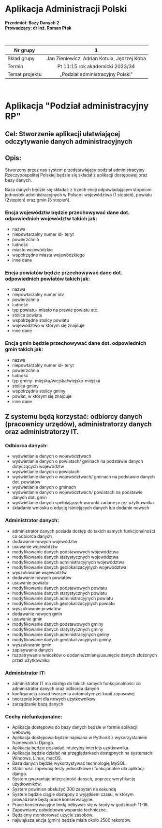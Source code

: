 # Aplikacja Administracji Polski
#### Przedmiot: Bazy Danych 2 <br> Prowadzący: dr inż. Roman Ptak
<pre>

</pre>
| Nr grupy     |        1        |
|--------------|:---------------:|
| Skład grupy  | Jan Zieniewicz,   Adrian Kotula,   Jędrzej Koba|
| Termin       | Pt 11:15  rok akademicki 2023/34      |
| Temat projektu| „Podział administracyjny Polski”|
<pre>

</pre>
# Aplikacja "Podział administracyjny RP"
## Cel: Stworzenie aplikacji ułatwiającej odczytywanie danych administracyjnych
## Opis:  
Stworzony przez nas system przedstawiający podział administracyjny Rzeczypospolitej Polskiej będzie się składał z aplikacji dostępowej oraz bazy danych.

Baza danych będzie się składać z trzech encji odpowiadającym stopniom jednostek administracyjnych w Polsce- województwa (1 stopień), powiatu (2stopień) oraz gmin (3 stopień).
### Encja województw będzie przechowywać dane dot. odpowiednich województw takich jak: 
- nazwa
- niepowtarzalny numer id- teryt
- powierzchnia
- ludność
- miasto wojewódzkie
- współrzędne miasta wojewódzkiego
- inne dane
### Encja powiatów będzie przechowywać dane dot. odpowiednich powiatów takich jak: 
- nazwa
- niepowtarzalny numer idv
- powierzchnia
- ludność
- typ powiatu- miasto na prawie powiatu etc.
- stolica powiatu
- współrzędne stolicy powiatu
- województwo w którym się znajduje
- inne dane 
### Encja gmin będzie przechowywać dane dot. odpowiednich gmin takich jak: 
- nazwa
- niepowtarzalny numer id- teryt
- powierzchnia
- ludność
- typ gminy- miejska/wiejska/wiejsko-miejska
- stolica gminy
- współrzędne stolicy gminy
- powiat, w którym się znajduje
- inne dane
## Z systemu będą korzystać: odbiorcy danych (pracownicy urzędów), administratorzy danych oraz administratorzy IT.
### Odbiorca danych:
- wyświetlanie danych o województwach
- wyświetlanie danych o powiatach/ gminach na podstawie danych dotyczących województw
- wyświetlanie danych o powiatach
- wyświetlanie danych o województwach/ gminach na podstawie danych dot. powiatów
- wyświetlanie danych o gminach
- wyświetlanie danych o województwach/ powiatach na podstawie danych dot. gmin
- wyświetlanie danych spełniających warunki zadane przez użytkownika
- składanie wniosku o edycję istniejących danych lub dodanie nowych
### Administrator danych: 
- administrator danych posiada dostęp do takich samych funkcjonalności co odbiorca danych
- dodawanie nowych województw
- usuwanie województw
- modyfikowanie danych podstawowych województwa
- modyfikowanie danych statystycznych województwa
- modyfikowanie danych administracyjnych województwa
- modyfikowanie danych geolokalizacyjnych województwa
- wyszukiwanie województw
- dodawanie nowych powiatów
- usuwanie powiatu
- modyfikowanie danych podstawowych powiatu
- modyfikowanie danych statystycznych powiatu
- modyfikowanie danych administracyjnych powiatu
- modyfikowanie danych geolokalizacyjnych powiatu
- wyszukiwanie powiatów
- dodawanie nowych gmin
- usuwanie gmin
- modyfikowanie danych podstawowych gminy
- modyfikowanie danych statystycznych gminy
- modyfikowanie danych administracyjnych gminy
- modyfikowanie danych geolokalizacyjnych gminy
- wyszukiwanie gmin
- zapisywanie danych
- rozpatrywanie wniosków o dodanie/zmianę/usunięcie danych złożonych przez użytkownika
### Administrator IT:  
- administrator IT ma dostęp do takich samych funkcjonalności co administrator danych oraz odbiorca danych
- konfiguracja zasad tworzenia automatycnzej kopii zapasowej
- tworzenie kont dla nowych użytkownikow
- zarządzanie bazą danych


### Cechy niefunkcjonalne:
- Aplikacja dostępowa do bazy danych będzie w formie aplikacji webowej.
- Aplikacja dostępowa będzie napisana w Python3 z wykorzystaniem framework`u Django.
- Aplikacja będzie posiadać intuicyjny interfejs uzytkownika.
- Aplikacja będzie działać na przęglądarkach dostępnych na systemach: Windows, Linux, macOS.
- Baza danych będzie wykorzystywać technologię MySQL.
- Stabilność zapewnią testy jednostkowe i funkcjonalne dla aplikacji django.
- System gwarantuje integralność danych, poprzez weryfikację użytkowników.
- System powinien obsłużyć 300 zapytań na sekundę 
- System będzie ciągle dostępny z wyjątkiem czasu, w którym prowadzone będą prace konserwacyjne. 
- Prace konserwacyjne bedą odbywać się w środy w godzinach 11-16.
- Zapewniamy całodobowe wsparcie techniczne.
- Będziemy monitorować użycie zasobów.
- największa encja (gmin) będzie miała około 2500 rekordów.




